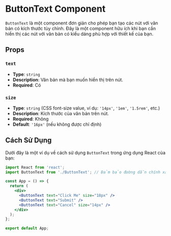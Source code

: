 # ButtonText Component

`ButtonText` là một component đơn giản cho phép bạn tạo các nút với văn bản có kích thước tùy chỉnh. Đây là một component hữu ích khi bạn cần hiển thị các nút với văn bản có kiểu dáng phù hợp với thiết kế của bạn.

## Props

### `text`

- **Type**: `string`
- **Description**: Văn bản mà bạn muốn hiển thị trên nút.
- **Required**: Có

### `size`

- **Type**: `string` (CSS font-size value, ví dụ: `'14px'`, `'1em'`, `'1.5rem'`, etc.)
- **Description**: Kích thước của văn bản trên nút.
- **Required**: Không
- **Default**: `'16px'` (nếu không được chỉ định)

## Cách Sử Dụng

Dưới đây là một ví dụ về cách sử dụng `ButtonText` trong ứng dụng React của bạn:

```jsx
import React from 'react';
import ButtonText from './ButtonText'; // Đảm bảo đường dẫn chính xác

const App = () => {
  return (
    <div>
      <ButtonText text="Click Me" size="18px" />
      <ButtonText text="Submit" />
      <ButtonText text="Cancel" size="14px" />
    </div>
  );
};

export default App;
```
